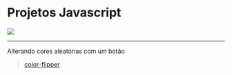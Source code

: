 # Projetos Javascript

![](https://imgur.com/kmjHfJo.png)


------------


Alterando cores aleatórias com um botão
>[color-flipper](https://github.com/jacquesales/JS_Basic_Projects/tree/main/color-flipper")
